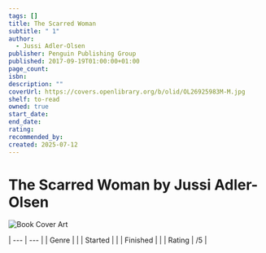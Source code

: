 ```yaml
---
tags: []
title: The Scarred Woman
subtitle: " 1"
author:
  - Jussi Adler-Olsen
publisher: Penguin Publishing Group
published: 2017-09-19T01:00:00+01:00
page_count: 
isbn: 
description: ""
coverUrl: https://covers.openlibrary.org/b/olid/OL26925983M-M.jpg
shelf: to-read
owned: true
start_date: 
end_date: 
rating: 
recommended_by: 
created: 2025-07-12
---
```


# The Scarred Woman by Jussi Adler-Olsen

![Book Cover Art](https://covers.openlibrary.org/b/olid/OL26925983M-M.jpg)


| --- | --- |
| Genre |  |
| Started |  |
| Finished |  |
| Rating | /5 |

